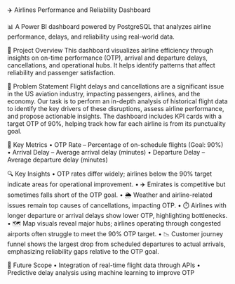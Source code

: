 ✈️ Airlines Performance and Reliability Dashboard

📊 A Power BI dashboard powered by PostgreSQL that analyzes airline performance, delays, and reliability using real-world data.

🧩 Project Overview
This dashboard visualizes airline efficiency through insights on on-time performance (OTP), arrival and departure delays, cancellations, and operational hubs. It helps identify patterns that affect reliability and passenger satisfaction.

🎯 Problem Statement
Flight delays and cancellations are a significant issue in the US aviation industry, impacting passengers, airlines, and the economy.
Our task is to perform an in-depth analysis of historical flight data to identify the key drivers of these disruptions, assess airline performance, and propose actionable insights.
The dashboard includes KPI cards with a target OTP of 90%, helping track how far each airline is from its punctuality goal.

💠 Key Metrics
• OTP Rate – Percentage of on-schedule flights (Goal: 90%)
• Arrival Delay – Average arrival delay (minutes)
• Departure Delay – Average departure delay (minutes)

🔍 Key Insights
• OTP rates differ widely; airlines below the 90% target indicate areas for operational improvement.
• ✈️ Emirates is competitive but sometimes falls short of the OTP goal.
• 🌦️ Weather and airline-related issues remain top causes of cancellations, impacting OTP.
• ⏱️ Airlines with longer departure or arrival delays show lower OTP, highlighting bottlenecks.
• 🗺️ Map visuals reveal major hubs; airlines operating through congested airports often struggle to meet the 90% OTP target.
• 📉 Customer journey funnel shows the largest drop from scheduled departures to actual arrivals, emphasizing reliability gaps relative to the OTP goal.

🚀 Future Scope
• Integration of real-time flight data through APIs
• Predictive delay analysis using machine learning to improve OTP
